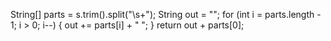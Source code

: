 String[] parts = s.trim().split("\\s+");
String out = "";
for (int i = parts.length - 1; i > 0; i--) {
out += parts[i] + " ";
}
return out + parts[0];